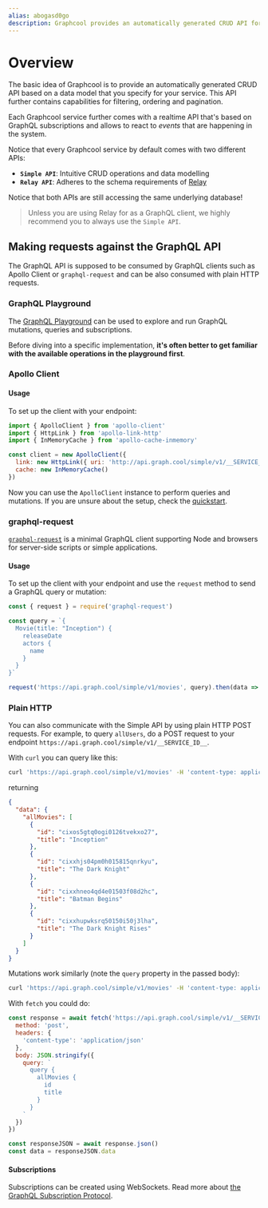 ```yaml
---
alias: abogasd0go
description: Graphcool provides an automatically generated CRUD API for your data model. It also offers a realtime API using GraphQL subscriptions and a dedicated API for file management.
---
```


# Overview

The basic idea of Graphcool is to provide an automatically generated CRUD API based on a data model that you specify for your service. This API further contains capabilities for filtering, ordering and pagination.

Each Graphcool service further comes with a realtime API that's based on GraphQL subscriptions and allows to react to _events_ that are happening in the system.

Notice that every Graphcool service by default comes with two different APIs:

- **`Simple API`**: Intuitive CRUD operations and data modelling
- **`Relay API`**: Adheres to the schema requirements of [Relay](https://facebook.github.io/relay/)

Notice that both APIs are still accessing the same underlying database!

> Unless you are using Relay for as a GraphQL client, we highly recommend you to always use the `Simple API`.

## Making requests against the GraphQL API

The GraphQL API is supposed to be consumed by GraphQL clients such as Apollo Client or `graphql-request` and can be also consumed with plain HTTP requests.

### GraphQL Playground

The [GraphQL Playground](https://github.com/graphcool/graphql-playground) can be used to explore and run GraphQL mutations, queries and subscriptions.

Before diving into a specific implementation, **it's often better to get familiar with the available operations in the playground first**.

### Apollo Client

#### Usage

To set up the client with your endpoint:

```javascript
import { ApolloClient } from 'apollo-client'
import { HttpLink } from 'apollo-link-http'
import { InMemoryCache } from 'apollo-cache-inmemory'

const client = new ApolloClient({
  link: new HttpLink({ uri: 'http://api.graph.cool/simple/v1/__SERVICE_ID__' }),
  cache: new InMemoryCache()
})
```

Now you can use the `ApolloClient` instance to perform queries and mutations. If you are unsure about the setup, check the [quickstart](https://www.graph.cool/docs/quickstart/).

### graphql-request

[`graphql-request`](https://github.com/graphcool/graphql-request) is a minimal GraphQL client supporting Node and browsers for server-side scripts or simple applications.

#### Usage

To set up the client with your endpoint and use the `request` method to send a GraphQL query or mutation:

```javascript
const { request } = require('graphql-request')

const query = `{
  Movie(title: "Inception") {
    releaseDate
    actors {
      name
    }
  }
}`

request('https://api.graph.cool/simple/v1/movies', query).then(data => console.log(data))
```

### Plain HTTP

You can also communicate with the Simple API by using plain HTTP POST requests. For example, to query `allUsers`, do a POST request to your endpoint `https://api.graph.cool/simple/v1/__SERVICE_ID__`.

With `curl` you can query like this:

```bash
curl 'https://api.graph.cool/simple/v1/movies' -H 'content-type: application/json' --data-binary '{"query":"query {allMovies {id title}}"}' --compressed
```

returning

```json
{
  "data": {
    "allMovies": [
      {
        "id": "cixos5gtq0ogi0126tvekxo27",
        "title": "Inception"
      },
      {
        "id": "cixxhjs04pm0h015815qnrkyu",
        "title": "The Dark Knight"
      },
      {
        "id": "cixxhneo4qd4e01503f08d2hc",
        "title": "Batman Begins"
      },
      {
        "id": "cixxhupwksrq50150i50j3lha",
        "title": "The Dark Knight Rises"
      }
    ]
  }
}
```

Mutations work similarly (note the `query` property in the passed body):

```bash
curl 'https://api.graph.cool/simple/v1/movies' -H 'content-type: application/json' --data-binary '{"query":"mutation {createMovie(releaseDate: \"2016-11-18\" title: \"Moonlight\") {id}}"}' --compressed
```

With `fetch` you could do:

```javascript
const response = await fetch('https://api.graph.cool/simple/v1/__SERVICE_ID__', {
  method: 'post',
  headers: {
    'content-type': 'application/json'
  },
  body: JSON.stringify({
    query: `
      query {
        allMovies {
          id
          title
        }
      }
    `
  })
})

const responseJSON = await response.json()
const data = responseJSON.data
```

#### Subscriptions

Subscriptions can be created using WebSockets. Read more about [the GraphQL Subscription Protocol](!alias-duj3oonog5).